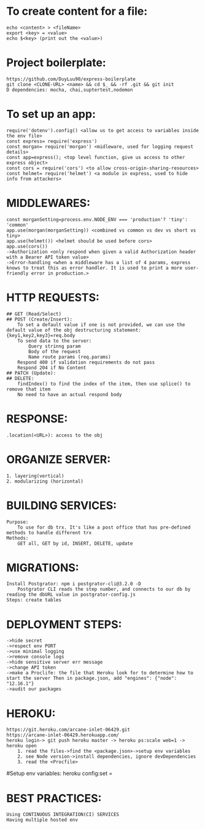 # To create content for a file: 
    echo <content> > <fileName>
    export <key> = <value>
    echo $<key> (print out the <value>)

# Project boilerplate:
    https://github.com/DuyLuu90/express-boilerplate 
    git clone <CLONE-URL> <name> && cd $_ && -rf .git && git init
    D dependencies: mocha, chai,suptertest,nodemon
    

# To set up an app:
    require('dotenv').config() <allow us to get access to variables inside the env file>
    const express= require('express')
    const morgan= require('morgan') <midleware, used for logging request details>
    const app=express(); <top level function, give us access to other express object>
    const cors = require('cors') <to allow cross-origin-sharing-resources>
    const helmet= require('helmet') <a module in express, used to hide info from attackers>

# MIDDLEWARES:
    const morganSetting=process.env.NODE_ENV === 'production'? 'tiny': 'common'
    app.use(morgan(morganSetting)) <combined vs common vs dev vs short vs tiny>
    app.use(helmet()) <helmet should be used before cors>
    app.use(cors())
    ->Authorization <only respond when given a valid Authorization header with a Bearer API token value>
    ->Error-handling <when a middleware has a list of 4 params, express knows to treat this as error handler. It is used to print a more user-friendly error in production.>

# HTTP REQUESTS:
    ## GET (Read/Select)
    ## POST (Create/Insert):
        To set a default value if one is not provided, we can use the default value of the obj destructuring statement: {key1,key2,key3}=req.body
        To send data to the server:
            Query strinng param
            Body of the request
            Name route params (req.params)
        Respond 400 if validation requirements do not pass
        Respond 204 if No Content
    ## PATCH (Update):
    ## DELETE:
        findIndex() to find the index of the item, then use splice() to remove that item
        No need to have an actual respond body
# RESPONSE:
    .location(<URL>): access to the obj

# ORGANIZE SERVER:
    1. layering(vertical)
    2. modularizing (horizontal)

# BUILDING SERVICES:
    Purpose: 
        To use for db trx. It's like a post office that has pre-defined methods to handle different trx
    Methods: 
        GET all, GET by id, INSERT, DELETE, update

# MIGRATIONS:
    Install Postgrator: npm i postgrator-cli@3.2.0 -D
        Postgrator CLI reads the step number, and connects to our db by reading the dbURL value in postgrator-config.js
    Steps: create tables
# DEPLOYMENT STEPS:
    ->hide secret
    ->respect env PORT
    ->use minimal logging
    ->remove console logs
    ->hide sensitive server err message
    ->change API token
    ->make a Proclife: the file that Heroku look for to determine how to start the server Then in package.json, add "engines": {"node": "12.16.1"}
    ->audit our packages

# HEROKU: 
    https://git.heroku.com/arcane-inlet-06429.git
    https://arcane-inlet-06429.herokuapp.com/ 
    heroku login-> git push heroku master -> heroku ps:scale web=1 -> heroku open
        1. read the files->find the <package.json>->setup env variables
        2. see Node version->install dependencies, ignore devDependencies
        3. read the <Procfile>
#Setup env variables:
    heroku config:set <key>=<value>

#   BEST PRACTICES:
    Using CONTINUOUS INTEGRATION(CI) SERVICES
    Having multiple hosted env
    
